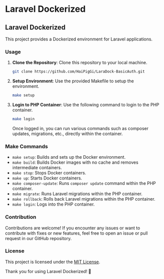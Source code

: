 # Laravel Dockerized

## Laravel Dockerized

This project provides a Dockerized environment for Laravel applications.

### Usage

1. **Clone the Repository**: Clone this repository to your local machine.

   ```bash
   git clone https://github.com/HaiPigGi/LaraDock-BasicAuth.git
   ```

2. **Setup Environment**: Use the provided Makefile to setup the environment.

   ```bash
   make setup
   ```

3. **Login to PHP Container**: Use the following command to login to the PHP container.

   ```bash
   make login
   ```

   Once logged in, you can run various commands such as composer updates, migrations, etc., directly within the container.

### Make Commands

- `make setup`: Builds and sets up the Docker environment.
- `make build`: Builds Docker images with no cache and removes intermediate containers.
- `make stop`: Stops Docker containers.
- `make up`: Starts Docker containers.
- `make composer-update`: Runs `composer update` command within the PHP container.
- `make migrate`: Runs Laravel migrations within the PHP container.
- `make rollback`: Rolls back Laravel migrations within the PHP container.
- `make login`: Logs into the PHP container.

### Contribution

Contributions are welcome! If you encounter any issues or want to contribute with fixes or new features, feel free to open an issue or pull request in our GitHub repository.

### License

This project is licensed under the [MIT License](LICENSE).

Thank you for using Laravel Dockerized! 🚀
